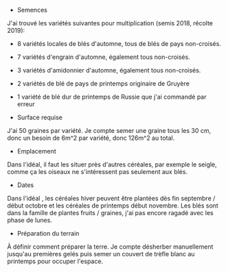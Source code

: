 * Semences

J'ai trouvé les variétés suivantes pour multiplication (semis 2018,
récolte 2019):

  * 8 variétés locales de blés d'automne, tous de blés de pays
  non-croisés.

  * 7 variétés d'engrain d'automne, également tous non-croisés.

  * 3 variétés d'amidonnier d'automne, également tous non-croisés.

  * 2 variétés de blé de pays de printemps originaire de Gruyère

  * 1 variété de blé dur de printemps de Russie que j'ai commandé par
    erreur

* Surface requise

J'ai 50 graines par variété. Je compte semer une graine tous les 30
cm, donc un besoin de 6m^2 par variété, donc 126m^2 au total.

* Emplacement

Dans l'idéal, il faut les situer près d'autres céréales, par exemple
le seigle, comme ça les oiseaux ne s'intéressent pas seulement aux
blés.

* Dates

Dans l'idéal , les céréales hiver peuvent être plantées dès fin
septembre / début octobre et les céréales de printemps début
novembre. Les blés sont dans la famille de plantes fruits / graines,
j'ai pas encore ragadé avec les phase de lunes.

* Préparation du terrain

À définir comment préparer la terre. Je compte désherber manuellement
jusqu'au premières gelés puis semer un couvert de trèfle blanc au
printemps pour occuper l'espace.